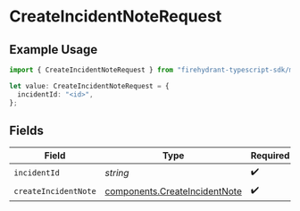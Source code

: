 # CreateIncidentNoteRequest

## Example Usage

```typescript
import { CreateIncidentNoteRequest } from "firehydrant-typescript-sdk/models/operations";

let value: CreateIncidentNoteRequest = {
  incidentId: "<id>",
};
```

## Fields

| Field                                                                          | Type                                                                           | Required                                                                       | Description                                                                    |
| ------------------------------------------------------------------------------ | ------------------------------------------------------------------------------ | ------------------------------------------------------------------------------ | ------------------------------------------------------------------------------ |
| `incidentId`                                                                   | *string*                                                                       | :heavy_check_mark:                                                             | N/A                                                                            |
| `createIncidentNote`                                                           | [components.CreateIncidentNote](../../models/components/createincidentnote.md) | :heavy_check_mark:                                                             | N/A                                                                            |